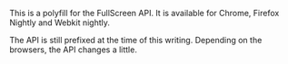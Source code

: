 This is a polyfill for the FullScreen API.
It is available for Chrome, Firefox Nightly and Webkit nightly.

The API is still prefixed at the time of this writing.
Depending on the browsers, the API changes a little.


